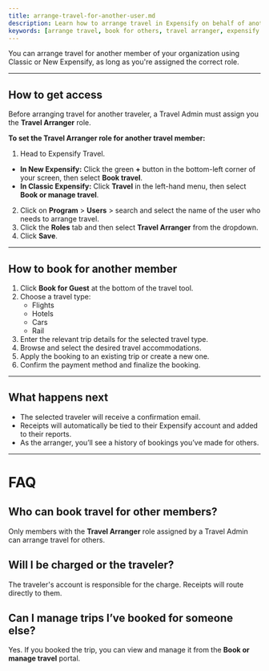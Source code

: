 ```yaml
---
title: arrange-travel-for-another-user.md
description: Learn how to arrange travel in Expensify on behalf of another member, using either Classic or New Expensify.
keywords: [arrange travel, book for others, travel arranger, expensify travel, classic, new expensify]
---
```


<div id="new-expensify" markdown="1">

You can arrange travel for another member of your organization using Classic or New Expensify, as long as you're assigned the correct role.

---

## How to get access

Before arranging travel for another traveler, a Travel Admin must assign you the **Travel Arranger** role.

**To set the Travel Arranger role for another travel member:**

1. Head to Expensify Travel.
- **In New Expensify:** Click the green **+** button in the bottom-left corner of your screen, then select **Book travel**.
- **In Classic Expensify:** Click **Travel** in the left-hand menu, then select **Book or manage travel**.
2. Click on **Program** > **Users** > search and select the name of the user who needs to arrange travel.
3. Click the **Roles** tab and then select **Travel Arranger** from the dropdown.
4. Click **Save**.

---

## How to book for another member

1. Click **Book for Guest** at the bottom of the travel tool.
2. Choose a travel type:
   - Flights
   - Hotels
   - Cars
   - Rail
3. Enter the relevant trip details for the selected travel type.
4. Browse and select the desired travel accommodations.
6. Apply the booking to an existing trip or create a new one.
7. Confirm the payment method and finalize the booking.

---

## What happens next

- The selected traveler will receive a confirmation email.
- Receipts will automatically be tied to their Expensify account and added to their reports.
- As the arranger, you’ll see a history of bookings you’ve made for others.

---

# FAQ

## Who can book travel for other members?
Only members with the **Travel Arranger** role assigned by a Travel Admin can arrange travel for others.

## Will I be charged or the traveler?
The traveler's account is responsible for the charge. Receipts will route directly to them.

## Can I manage trips I’ve booked for someone else?
Yes. If you booked the trip, you can view and manage it from the **Book or manage travel** portal.

</div>
